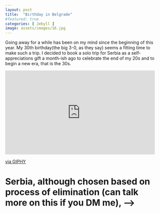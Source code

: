```yaml
---
layout: post
title:  "Birthday in Belgrade"
#featured: true
categories: [ Jekyll ]
image: assets/images/16.jpg
---
```


Going away for a while has been on my mind since the beginning of this year. My 30th birthday(the big 3-0, as they say) seems a fitting time to make such a trip. I decided to book a solo trip for Serbia as a self-appreciations gift a month-ish ago to celebrate the end of my 20s and to begin a new era, that is the 30s.


<iframe src="https://giphy.com/embed/jRvpDcLfozLIonuiaY" width="480" height="270" frameBorder="0" class="giphy-embed" allowFullScreen></iframe><p><a href="https://giphy.com/gifs/parks-and-recreation-rec-peacocktv-jRvpDcLfozLIonuiaY">via GIPHY</a></p>


# Serbia, although chosen based on process of elimination (can talk more on this if you DM me),  -->
